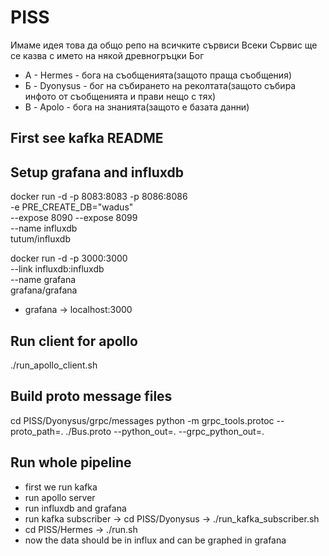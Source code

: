 # PISS

Имаме идея това да общо репо на всичките сървиси
Всеки Сървис ще се казва с името на някой древногръцки Бог

* A - Hermes - бога на съобщенията(защото праща съобщения)
* Б - Dyonysus - бог на събирането на реколтата(защото събира инфото от съобщенията и прави нещо с тях)
* В - Apolo - бога на знанията(защото е базата данни)

## First see kafka README

## Setup grafana and influxdb

docker run -d -p 8083:8083 -p 8086:8086 \
  -e PRE_CREATE_DB="wadus" \
  --expose 8090 --expose 8099 \
  --name influxdb \
  tutum/influxdb

docker run -d -p 3000:3000 \
  --link influxdb:influxdb \
  --name grafana \
  grafana/grafana

* grafana -> localhost:3000

## Run client for apollo
./run_apollo_client.sh

## Build proto message files
cd PISS/Dyonysus/grpc/messages
python -m grpc_tools.protoc --proto_path=. ./Bus.proto --python_out=. --grpc_python_out=.

## Run whole pipeline
* first we run kafka
* run apollo server
* run influxdb and grafana
* run kafka subscriber -> cd PISS/Dyonysus -> ./run_kafka_subscriber.sh
* cd PISS/Hermes -> ./run.sh
* now the data should be in influx and can be graphed in grafana